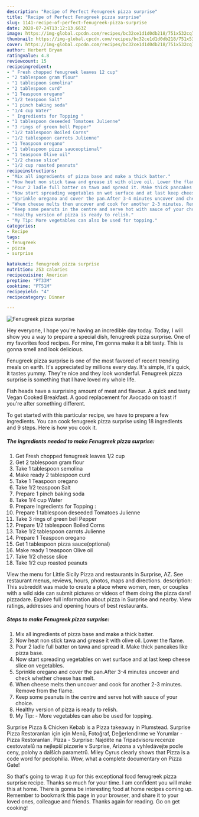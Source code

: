 ```yaml
---
description: "Recipe of Perfect Fenugreek pizza surprise"
title: "Recipe of Perfect Fenugreek pizza surprise"
slug: 1141-recipe-of-perfect-fenugreek-pizza-surprise
date: 2020-07-24T13:12:13.663Z
image: https://img-global.cpcdn.com/recipes/bc32ce1d1d0db218/751x532cq70/fenugreek-pizza-surprise-recipe-main-photo.jpg
thumbnail: https://img-global.cpcdn.com/recipes/bc32ce1d1d0db218/751x532cq70/fenugreek-pizza-surprise-recipe-main-photo.jpg
cover: https://img-global.cpcdn.com/recipes/bc32ce1d1d0db218/751x532cq70/fenugreek-pizza-surprise-recipe-main-photo.jpg
author: Herbert Bryan
ratingvalue: 4.8
reviewcount: 15
recipeingredient:
- " Fresh chopped fenugreek leaves 12 cup"
- "2 tablespoon gram flour"
- "1 tablespoon semolina"
- "2 tablespoon curd"
- "1 Teaspoon oregano"
- "1/2 teaspoon Salt"
- "1 pinch baking soda"
- "1/4 cup Water"
- " Ingredients for Topping "
- "1 tablespoon deseeded Tomatoes Julienne"
- "3 rings of green bell Pepper"
- "1/2 tablespoon Boiled Corns"
- "1/2 tablespoon carrots Julienne"
- "1 Teaspoon oregano"
- "1 tablespoon pizza sauceoptional"
- "1 teaspoon Olive oil"
- "1/2 chesse slice"
- "1/2 cup roasted peanuts"
recipeinstructions:
- "Mix all ingredients of pizza base and make a thick batter."
- "Now heat non stick tawa and grease it with olive oil. Lower the flame."
- "Pour 2 ladle full batter on tawa and spread it. Make thick pancakes like pizza base."
- "Now start spreading vegetables on wet surface and at last keep cheese slice on vegetables."
- "Sprinkle oregano and cover the pan.After 3-4 minutes uncover and check whether cheese has melt."
- "When cheese melts then uncover and cook for another 2-3 minutes. Remove from the flame."
- "Keep some peanuts in the centre and serve hot with sauce of your choice."
- "Healthy version of pizza is ready to relish."
- "My Tip: More vegetables can also be used for topping."
categories:
- Recipe
tags:
- fenugreek
- pizza
- surprise

katakunci: fenugreek pizza surprise 
nutrition: 253 calories
recipecuisine: American
preptime: "PT33M"
cooktime: "PT51M"
recipeyield: "4"
recipecategory: Dinner

---
```



![Fenugreek pizza surprise](https://img-global.cpcdn.com/recipes/bc32ce1d1d0db218/751x532cq70/fenugreek-pizza-surprise-recipe-main-photo.jpg)

Hey everyone, I hope you're having an incredible day today. Today, I will show you a way to prepare a special dish, fenugreek pizza surprise. One of my favorites food recipes. For mine, I'm gonna make it a bit tasty. This is gonna smell and look delicious.

Fenugreek pizza surprise is one of the most favored of recent trending meals on earth. It's appreciated by millions every day. It's simple, it's quick, it tastes yummy. They're nice and they look wonderful. Fenugreek pizza surprise is something that I have loved my whole life.

Fish heads have a surprising amount of meat and flavour. A quick and tasty Vegan Cooked Breakfast. A good replacement for Avocado on toast if you&#39;re after something different.


To get started with this particular recipe, we have to prepare a few ingredients. You can cook fenugreek pizza surprise using 18 ingredients and 9 steps. Here is how you cook it.

<!--inarticleads1-->

##### The ingredients needed to make Fenugreek pizza surprise:

1. Get  Fresh chopped fenugreek leaves 1/2 cup
1. Get 2 tablespoon gram flour
1. Take 1 tablespoon semolina
1. Make ready 2 tablespoon curd
1. Take 1 Teaspoon oregano
1. Take 1/2 teaspoon Salt
1. Prepare 1 pinch baking soda
1. Take 1/4 cup Water
1. Prepare  Ingredients for Topping :
1. Prepare 1 tablespoon deseeded Tomatoes Julienne
1. Take 3 rings of green bell Pepper
1. Prepare 1/2 tablespoon Boiled Corns
1. Take 1/2 tablespoon carrots Julienne
1. Prepare 1 Teaspoon oregano
1. Get 1 tablespoon pizza sauce(optional)
1. Make ready 1 teaspoon Olive oil
1. Take 1/2 chesse slice
1. Take 1/2 cup roasted peanuts


View the menu for Little Sicily Pizza and restaurants in Surprise, AZ. See restaurant menus, reviews, hours, photos, maps and directions. description: This subreddit was made to create a place where women, men, or couples with a wild side can submit pictures or videos of them doing the pizza dare! pizzadare. Explore full information about pizza in Surprise and nearby. View ratings, addresses and opening hours of best restaurants. 

<!--inarticleads2-->

##### Steps to make Fenugreek pizza surprise:

1. Mix all ingredients of pizza base and make a thick batter.
1. Now heat non stick tawa and grease it with olive oil. Lower the flame.
1. Pour 2 ladle full batter on tawa and spread it. Make thick pancakes like pizza base.
1. Now start spreading vegetables on wet surface and at last keep cheese slice on vegetables.
1. Sprinkle oregano and cover the pan.After 3-4 minutes uncover and check whether cheese has melt.
1. When cheese melts then uncover and cook for another 2-3 minutes. Remove from the flame.
1. Keep some peanuts in the centre and serve hot with sauce of your choice.
1. Healthy version of pizza is ready to relish.
1. My Tip: - More vegetables can also be used for topping.


Surprise Pizza &amp; Chicken Kebab is a Pizza takeaway in Plumstead. Surprise Pizza Restoranları için için Menü, Fotoğraf, Değerlendirme ve Yorumlar - Pizza Restoranları. Pizza - Surprise: Najděte na Tripadvisoru recenze cestovatelů na nejlepší pizzerie v Surprise, Arizona a vyhledávejte podle ceny, polohy a dalších parametrů. Miley Cyrus clearly shows that Pizza is a code word for pedophilia. Wow, what a complete documentary on Pizza Gate! 

So that's going to wrap it up for this exceptional food fenugreek pizza surprise recipe. Thanks so much for your time. I am confident you will make this at home. There is gonna be interesting food at home recipes coming up. Remember to bookmark this page in your browser, and share it to your loved ones, colleague and friends. Thanks again for reading. Go on get cooking!
